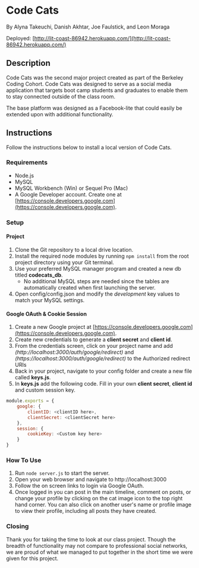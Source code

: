 # Code Cats
By Alyna Takeuchi, Danish Akhtar, Joe Faulstick, and Leon Moraga

Deployed: [http://lit-coast-86942.herokuapp.com/](http://lit-coast-86942.herokuapp.com/)

## Description
Code Cats was the second major project created as part of the Berkeley Coding Cohort. Code Cats was designed to serve as a social media application that targets boot camp students and graduates to enable them to stay connected outside of the class room. 

The base platform was designed as a Facebook-lite that could easily be extended upon with additional functionality.

## Instructions
Follow the instructions below to install a local version of Code Cats.

### Requirements
* Node.js
* MySQL
* MySQL Workbench (Win) or Sequel Pro (Mac)
* A Google Developer account. Create one at [https://console.developers.google.com](https://console.developers.google.com).

### Setup

#### Project
1. Clone the Git repository to a local drive location.
2. Install the required node modules by running `npm install` from the root project directory using your Git terminal.
3. Use your preferred MySQL manager program and created a new db titled **codecats_db**.
    * No additional MySQL steps are needed since the tables are automatically created when first launching the server.
4. Open config/config.json and modify the *development* key values to match your MySQL settings.

#### Google OAuth & Cookie Session
1. Create a new Google project at [https://console.developers.google.com](https://console.developers.google.com).
2. Create new credentials to generate a **client secret** and **client id**.
3. From the credentials screen, click on your project name and add *(http://localhost:3000/auth/google/redirect)* and *(https://localhost:3000/auth/google/redirect)* to the Authorized redirect URIs
4. Back in your project, navigate to your config folder and create a new file called **keys.js**.
5. In **keys.js** add the following code. Fill in your own **client secret**, **client id** and custom session key.

```javascript
module.exports = {
	google: {
		clientID: <clientID here>,
		clientSecret: <clientSecret here>
	},
	session: {
		cookieKey: <Custom key here>
	}
}
```

### How To Use

1. Run `node server.js` to start the server. 
2. Open your web browser and navigate to http://localhost:3000
3. Follow the on screen links to login via Google OAuth.
4. Once logged in you can post in the main timeline, comment on posts, or change your profile by clicking on the cat image icon to the top right hand corner. You can also click on another user's name or profile image to view their profile, including all posts they have created.

### Closing

Thank you for taking the time to look at our class project. Though the breadth of functionality may not compare to professional social networks, we are proud of what we managed to put together in the short time we were given for this project.
